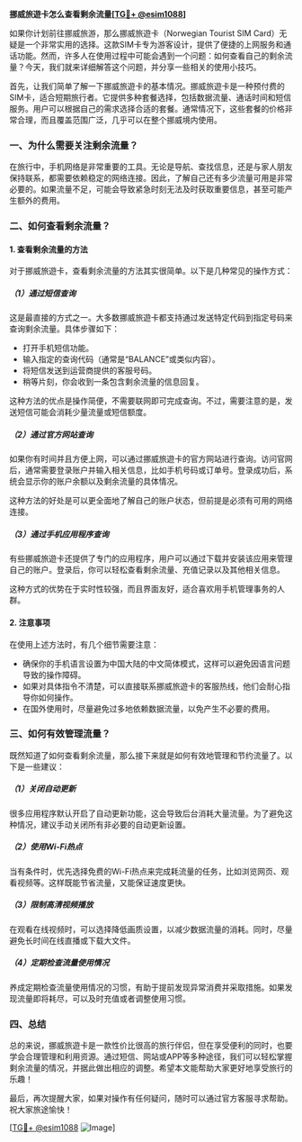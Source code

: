 **挪威旅遊卡怎么查看剩余流量[[TG💪+ @esim1088](https://t.me/s/esim1088)]**

如果你计划前往挪威旅游，那么挪威旅遊卡（Norwegian Tourist SIM Card）无疑是一个非常实用的选择。这款SIM卡专为游客设计，提供了便捷的上网服务和通话功能。然而，许多人在使用过程中可能会遇到一个问题：如何查看自己的剩余流量？今天，我们就来详细解答这个问题，并分享一些相关的使用小技巧。

首先，让我们简单了解一下挪威旅遊卡的基本情况。挪威旅遊卡是一种预付费的SIM卡，适合短期旅行者。它提供多种套餐选择，包括数据流量、通话时间和短信服务。用户可以根据自己的需求选择合适的套餐。通常情况下，这些套餐的价格非常合理，而且覆盖范围广泛，几乎可以在整个挪威境内使用。

### **一、为什么需要关注剩余流量？**

在旅行中，手机网络是非常重要的工具。无论是导航、查找信息，还是与家人朋友保持联系，都需要依赖稳定的网络连接。因此，了解自己还有多少流量可用是非常必要的。如果流量不足，可能会导致紧急时刻无法及时获取重要信息，甚至可能产生额外的费用。

### **二、如何查看剩余流量？**

#### **1. 查看剩余流量的方法**

对于挪威旅遊卡，查看剩余流量的方法其实很简单。以下是几种常见的操作方式：

##### **（1）通过短信查询**
这是最直接的方式之一。大多数挪威旅遊卡都支持通过发送特定代码到指定号码来查询剩余流量。具体步骤如下：
- 打开手机短信功能。
- 输入指定的查询代码（通常是“BALANCE”或类似内容）。
- 将短信发送到运营商提供的客服号码。
- 稍等片刻，你会收到一条包含剩余流量的信息回复。

这种方法的优点是操作简便，不需要联网即可完成查询。不过，需要注意的是，发送短信可能会消耗少量流量或短信额度。

##### **（2）通过官方网站查询**
如果你有时间并且方便上网，可以通过挪威旅遊卡的官方网站进行查询。访问官网后，通常需要登录账户并输入相关信息，比如手机号码或订单号。登录成功后，系统会显示你的账户余额以及剩余流量的具体情况。

这种方法的好处是可以更全面地了解自己的账户状态，但前提是必须有可用的网络连接。

##### **（3）通过手机应用程序查询**
有些挪威旅遊卡还提供了专门的应用程序，用户可以通过下载并安装该应用来管理自己的账户。登录后，你可以轻松查看剩余流量、充值记录以及其他相关信息。

这种方式的优势在于实时性较强，而且界面友好，适合喜欢用手机管理事务的人群。

#### **2. 注意事项**

在使用上述方法时，有几个细节需要注意：
- 确保你的手机语言设置为中国大陆的中文简体模式，这样可以避免因语言问题导致的操作障碍。
- 如果对具体指令不清楚，可以直接联系挪威旅遊卡的客服热线，他们会耐心指导你如何操作。
- 在国外使用时，尽量避免过多地依赖数据流量，以免产生不必要的费用。

### **三、如何有效管理流量？**

既然知道了如何查看剩余流量，那么接下来就是如何有效地管理和节约流量了。以下是一些建议：

##### **（1）关闭自动更新**
很多应用程序默认开启了自动更新功能，这会导致后台消耗大量流量。为了避免这种情况，建议手动关闭所有非必要的自动更新设置。

##### **（2）使用Wi-Fi热点**
当有条件时，优先选择免费的Wi-Fi热点来完成耗流量的任务，比如浏览网页、观看视频等。这样既能节省流量，又能保证速度更快。

##### **（3）限制高清视频播放**
在观看在线视频时，可以选择降低画质设置，以减少数据流量的消耗。同时，尽量避免长时间在线直播或下载大文件。

##### **（4）定期检查流量使用情况**
养成定期检查流量使用情况的习惯，有助于提前发现异常消费并采取措施。如果发现流量即将耗尽，可以及时充值或者调整使用习惯。

### **四、总结**

总的来说，挪威旅遊卡是一款性价比很高的旅行伴侣，但在享受便利的同时，也要学会合理管理和利用资源。通过短信、网站或APP等多种途径，我们可以轻松掌握剩余流量的情况，并据此做出相应的调整。希望本文能帮助大家更好地享受旅行的乐趣！

最后，再次提醒大家，如果对操作有任何疑问，随时可以通过官方客服寻求帮助。祝大家旅途愉快！

[[TG💪+ @esim1088](https://t.me/s/esim1088) ![Image](https://i.postimg.cc/4NQfJmqS/Snipaste-2025-05-13-00-14-12.png)]